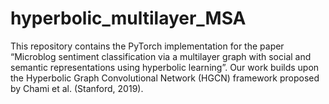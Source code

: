 # hyperbolic_multilayer_MSA
This repository contains the PyTorch implementation for the paper “Microblog sentiment classification via a multilayer graph with social and semantic representations using hyperbolic learning”. Our work builds upon the Hyperbolic Graph Convolutional Network (HGCN) framework proposed by Chami et al. (Stanford, 2019).
